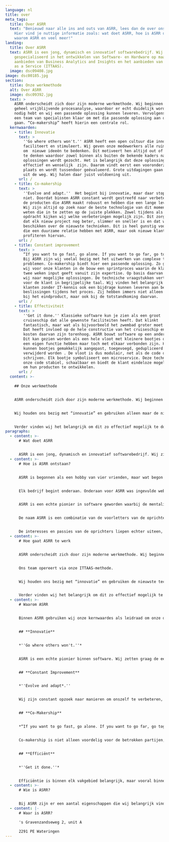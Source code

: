 ```yaml
---
language: nl
title: over
meta_tags:
  title: Over ASRR
  text: "Benieuwd naar alle ins and outs van ASRR, lees dan de over ons pagina.
    Hier vind je nuttige informatie zoals: wat doet ASRR, hoe is ASRR ontstaan,
    waarom ASRR en veel meer!"
landing:
  title: Over ASRR
  text: ASRR is een jong, dynamisch en innovatief softwarebedrijf. Wij zijn
    gespecialiseerd in het ontwikkelen van Software- en Hardware op maat, het
    aanbieden van Business Analytics and Insights en het aanbieden van IT-Teams
    as a Service (ITTAAS).
  image: dsc09408.jpg
image: dsc00185.jpg
section:
  title: Onze werkmethode
  alt: Over ASRR
  image: dsc09392.jpg
  text: >
    ASRR onderscheidt zich door zijn moderne werkmethode. Wij beginnen met een
    geheel vrijblijvende procesanalyse, waardoor er echt duidelijk wordt wat jij
    nodig hebt en wij een passende oplossing kunnen leveren. Vervolgens staat er
    een team van specialisten klaar om met die passende oplossing aan de slag te
    gaan. “Co-makership” heeft hierin een centrale rol.
  kernwaarden:
    - title: Innovatie
      text: >
        ''Go where others won't.'' ASRR heeft een open cultuur die innovatie
        faciliteert en stimuleert. Wij geven onze medewerkers alle ruimte
        om  nieuwe ideeën te bedenken. Dit motiveert hen altijd out of the box
        te denken waardoor zowel binnen als buiten de bekende kaders naar
        oplossingen wordt gezocht. Het is belangrijk dat deze oplossingen
        effectief en wenselijk  zijn. Daarom vindt eerst een vooronderzoek
        plaats en wordt tussendoor geëvalueerd. Grote uitdagingen gaan wij niet
        uit de weg. Wij halen daar juist voldoening uit.
      url: /
    - title: Co-makership
      text: >
        ''Evolve and adapt.''  Het begint bij innovatie, maar daar stopt het
        niet. Doordat binnen ASRR constant wordt gestreefd naar verbetering zijn
        de producten die ASRR maakt robuust en hebben die een lange levensduur.
        Wij zijn altijd op zoek naar de beste technologie van dit moment en wij
        weten die in te zetten op de juiste plekken. Zowel tijdens als na elke
        opdracht kijken wij welke verbeteringen mogelijk zijn. Dit zorgt ervoor
        dat elk nieuw project nog beter, slimmer en sneller is en dat wij altijd
        beschikken over de nieuwste technieken. Dit is heel gunstig voor klanten
        die een duurzame relatie hebben met ASRR, maar ook nieuwe klanten
        profiteren hiervan.
      url: /
    - title: Constant improvement
      text: >
        “If you want to go fast, go alone. If you want to go far, go together.”
        Bij ASRR zijn wij veelal bezig met het uitwerken van complexe technische
        problemen. Co-makership biedt hier een passende oplossing. Zo gebruiken
        wij voor onze klanten in de bouw een sprintproces waarin de klant elke
        twee weken input geeft vanuit zijn expertise. Op basis daarvan kijken
        wij naar mogelijke oplossingen. De technische vraagstukken vertalen wij
        voor de klant in begrijpelijke taal. Wij vinden het belangrijk dat onze
        klanten zonder IT-kennis ook een bijdrage kunnen leveren aan belangrijke
        beslissingen tijdens het proces. Zij hebben immers niet alleen belang
        bij het eindproduct, maar ook bij de totstandkoming daarvan.
      url: /
    - title: Effectiviteit
      text: >
        ''Get it done.'' Klassieke software kun je zien als een groot
        cruiseschip dat alle gewenste faciliteiten heeft. Dat klinkt
        fantastisch, maar wat als bijvoorbeeld het zwembad groter moet worden?
        Dat heeft invloed op de hele constructie van het cruiseschip en de
        kosten daarvan zijn torenhoog. ASRR bouwt software op een andere manier.
        Dit kan gezien worden als een hele vloot met kleinere bootjes die elk
        een eigen functie hebben maar toch met elkaar verbonden zijn. Hierdoor
        kunnen bootjes gemakkelijk aangepast, toegevoegd, gedupliceerd of
        verwijderd worden . De vloot is dus modulair, net als de code die wij
        schrijven. Elk bootje symboliseert een microservice. Deze techniek maakt
        onze code stabiel, schaalbaar en biedt de klant eindeloze mogelijkheden
        om hun producten te ontwikkelen.
      url: /
  content: >-
    
    ## Onze werkmethode


    ASRR onderscheidt zich door zijn moderne werkmethode. Wij beginnen met een geheel vrijblijvende procesanalyse, waardoor er echt duidelijk wordt wat jij nodig hebt en wij een passende oplossing kunnen leveren. Vervolgens staat er een team van specialisten klaar om met die passende oplossing aan de slag te gaan. “Co-makership” heeft hierin een centrale rol.


    Wij houden ons bezig met “innovatie” en gebruiken alleen maar de nieuwste technologiën, hierdoor heeft de klant gegarandeerd een snel, duurzaam en gebruiksvriendelijk product. Om jouw producten snel, duurzaam en gebruiksvriendelijk te houden is er “constant improvement” nodig. Het is belangrijk om te blijven verbeteren, hierdoor blijft jouw applicatie up-to-date en betrouwbaar op de lange termijn.


    Verder vinden wij het belangrijk om dit zo effectief mogelijk te doen. Dit doen wij door te werken met microservices. Dat zijn schaalbare, modulaire bouwsteentjes waaruit wij onze producten opbouwen. Hierdoor heeft de klant een product dat snel tot stand komt met alle voordelen maatwerk.
paragraphs:
  - content: >-
      # Wat doet ASRR


      ASRR is een jong, dynamisch en innovatief softwarebedrijf. Wij zijn gespecialiseerd in het ontwikkelen van Software- en Hardware op maat, het aanbieden van Business Analytics and Insights en IT-Teams as a Service (ITTAAS).
  - content: >-
      # Hoe is ASRR ontstaan?


      ASRR is begonnen als een hobby van vier vrienden, maar wat begon als een uit de hand gelopen hobby eindigde al snel in een innovatief en snelgroeiend bedrijf.


      Elk bedrijf begint onderaan. Onderaan voor ASRR was ingevulde website templates verkopen. De vrienden waren echter leergierig en vast beraden, dus de website templates ontwikkelde zich tot high-end websites. ASRR doet inmiddels zo veel meer dan websites maken.


      ASRR is een echte pionier in software geworden waarbij de mentaliteit: “Ik heb het nog nooit gedaan, dus ik denk dat ik het wel kan” centraal staat en tot nu toe nog nooit heeft gefaald.


      De naam ASRR is een combinatie van de voorletters van de oprichters. De A staat voor Amar Ramdas. De S staat voor Satyam Mohan. De eerste R staat voor Ré-Angelo Jarvis. De laatste R staat voor Rayel Hardwarsing.


      De interesses en passies van de oprichters liepen echter uiteen, waardoor Amar Ramdas is opgetreden als eigenaar en Managing Director. Ré-Angelo Jarvis is nog steeds werkzaam bij ASRR als Front-End Lead Developer. Satyam Mohan en Rayel Hardwarsing zijn uiteindelijk een ander pad ingeslagen. Ondanks dat de vier oprichters niet allemaal meer samenwerken, zijn zij tot op de dag van vandaag nog steeds vrienden.
  - content: >-
      # Hoe gaat ASRR te werk


      ASRR onderscheidt zich door zijn moderne werkmethode. Wij beginnen met een geheel vrijblijvende procesanalyse, waardoor er echt duidelijk wordt wat jij nodig hebt en wij een passende oplossing kunnen leveren. Vervolgens staat er een team van specialisten klaar om met die passende oplossing aan de slag te gaan. “Co-makership” heeft hierin een centrale rol.


      Ons team opereert via onze ITTAAS-methode.


      Wij houden ons bezig met “innovatie” en gebruiken de nieuwste technologiën, hierdoor heeft de klant gegarandeerd een snelle, duurzame en gebruiksvriendelijke oplossing. Om jouw producten snel, duurzaam en gebruiksvriendelijk te houden is er “constant improvement” nodig. Het is belangrijk om te blijven verbeteren, hierdoor blijft jouw applicatie up-to-date en betrouwbaar op de lange termijn.


      Verder vinden wij het belangrijk om dit zo effectief mogelijk te doen. Dit doen wij door te werken met microservices. Dat zijn schaalbare, modulaire bouwsteentjes waaruit wij onze producten opbouwen. Hierdoor heeft de klant een product dat snel tot stand komt met alle voordelen van maatwerk.
  - content: >-
      # Waarom ASRR


      Binnen ASRR gebruiken wij onze kernwaardes als leidraad om onze doelen te behalen. Het is tot op het heden erg effectief gebleken. Onze kernwaardes zijn: innovatie, constant improvement, co-makership en effectiviteit


      ## **Innovatie**


      *''Go where others won't.''* 


      ASRR is een echte pionier binnen software. Wij zetten graag de eerste stap in een nieuwe richting. Met behulp van de nieuwste technologieën tackelen wij nieuwe en/of complexe problemen op gebied van IT.


      ## **Constant Improvement**


      *''Evolve and adapt*.'' 


      Wij zijn constant opzoek naar manieren om onszelf te verbeteren, want stilstaan is achteruitgaan. Vooral in een markt die zo snel groeit als de IT-markt. Wij zijn altijd op de hoogte van de nieuwste technologieën. Dit geeft ons een enorme voorsprong bij elk IT-vraagstuk, omdat wij hierdoor altijd de middelen in huis hebben om elk IT-vraagstuk op de meest passende en efficiënte manier op te lossen.


      ## **Co-Makership**


      *“If you want to go fast, go alone. If you want to go far, go together.”* 


      Co-makership is niet alleen voordelig voor de betrokken partijen, maar ook voor het product. Beide partijen zetten zich in voor optimalisatie van het product, door alle processen tegen elkaar aan te schuiven en de meest effectieve en efficiënte werkwijze te ontwikkelen. Binnen co-makership staat wederzijds vertrouwen en zakelijk respect centraal.


      ## **Efficiënt**


      *''Get it done.''* 


      Efficiëntie is binnen elk vakgebied belangrijk, maar vooral binnen de IT wil je niet elke keer het wiel opnieuw uitvinden. ASRR werkt om die reden niet met “klassieke software”, maar met [microservices](https://asrr.nl/blog/artikel/microservices). Microservices zijn standaard bouwstenen waar wij applicaties mee opbouwen. Dit maakt onze oplossingen robuust en schaalbaar.
  - content: >-
      # Wie is ASRR?


      Bij ASRR zijn er een aantal eigenschappen die wij belangrijk vinden om terug te zien in onze teamleden. Dat is niet zo zeer jarenlange ervaring, maar meer potentie en het vermogen om complexe problemen op te lossen. Wij hebben gemerkt dat mensen met deze eigenschappen een enorme groei meemaken bij ASRR, doordat zij de vrijheid hebben om zichzelf verder te ontwikkelen. Dit is voordelig voor de klant, omdat wij mensen aanbieden die gedreven zijn, snel nieuwe dingen oppakken en gewend zijn aan een uitdaging. Klik [hier](https://asrr.nl/team) om een kijkje te nemen bij ons Team.
  - content: |-
      # Waar is ASRR?

      's Gravenzandseweg 2, unit A

      2291 PE Wateringen
---
```

